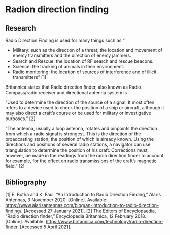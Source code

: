 # Radion direction finding

## Research

Radio Direction Finding is used for many things such as
“
*	Military: such as the direction of a threat, the location and movement of enemy transmitters and the direction of enemy jammers.
*	Search and Rescue: the location of RF search and rescue beacons.
*	Science: the tracking of animals in their environment.
*	Radio monitoring: the location of sources of interference and of illicit transmitters” [1]

Britannica states that Radio direction finder, also known as Radio Compass/radio receiver and directional antenna system is

“Used to determine the direction of the source of a signal. It most often refers to a device used to check the position of a ship or aircraft, although it may also direct a craft’s course or be used for military or investigative purposes.” [2]

“The antenna, usually a loop antenna, rotates and pinpoints the direction from which a radio signal is strongest. This is the direction of the broadcasting station, the position of which is already known. Using the directions and positions of several radio stations, a navigator can use triangulation to determine the position of his craft. Corrections must, however, be made in the readings from the radio direction finder to account, for example, for the effect on radio transmissions of the craft’s magnetic field.” [2]





## Bibliography

[1] 	E. Botha and K. Faul, “An Introduction to Radio Direction Finding,” Alaris Antennas, 3 November 2020. [Online]. Available: https://www.alarisantennas.com/blog/an-introduction-to-radio-direction-finding/. [Accessed 27 January 2021].
[2] 	The Editors of Encyclopaedia, “Radio direction finder,” Encyclopedia Britannica, 12 February 2018. [Online]. Available: https://www.britannica.com/technology/radio-direction-finder. [Accessed 5 April 2021].


